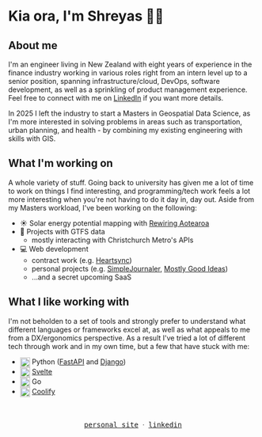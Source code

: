 # Kia ora, I'm Shreyas 👋🏽

## About me

I'm an engineer living in New Zealand with eight years of experience in the finance industry working in various roles right from an intern level up to a senior position, spanning infrastructure/cloud, DevOps, software development, as well as a sprinkling of product management experience. Feel free to connect with me on <a href="https://www.linkedin.com/in/shreyasrama">LinkedIn</a> if you want more details.

In 2025 I left the industry to start a Masters in Geospatial Data Science, as I'm more interested in solving problems in areas such as transportation, urban planning, and health - by combining my existing engineering with skills with GIS.

## What I'm working on

A whole variety of stuff. Going back to university has given me a lot of time to work on things I find interesting, and programming/tech work feels a lot more interesting when you're not having to do it day in, day out. Aside from my Masters workload, I've been working on the following:

- ☀️ Solar energy potential mapping with [Rewiring Aotearoa](https://www.rewiring.nz/)
- 🚌 Projects with GTFS data
  - mostly interacting with Christchurch Metro's APIs
- 💻 Web development
  - contract work (e.g. [Heartsync](https://heartsync.co.nz/))
  - personal projects (e.g. [SimpleJournaler](https://simplejournaler.app/), [Mostly Good Ideas](https://mostlygoodideas.nz/))
  - ...and a secret upcoming SaaS

## What I like working with

I'm not beholden to a set of tools and strongly prefer to understand what different languages or frameworks excel at, as well as what appeals to me from a DX/ergonomics perspective. As a result I've tried a lot of different tech through work and in my own time, but a few that have stuck with me:

- <img src="https://cdn.jsdelivr.net/gh/devicons/devicon@latest/icons/python/python-original.svg" style="width: 20px; vertical-align: middle" /> Python ([FastAPI](https://fastapi.tiangolo.com/) and [Django](https://www.djangoproject.com/))
- <img src="https://cdn.jsdelivr.net/gh/devicons/devicon@latest/icons/svelte/svelte-original.svg" style="width: 20px; vertical-align: middle" /> [Svelte](https://svelte.dev/)
- <img src="https://cdn.jsdelivr.net/gh/devicons/devicon@latest/icons/go/go-original-wordmark.svg" style="width: 20px; vertical-align: middle" /> Go
- <img src="https://coolify.io/docs/coolify-logo-transparent.png" style="width: 20px; vertical-align: middle" /> [Coolify](https://coolify.io/)


<p align="center">
  <br>
  <br>
  <samp>
    <a href="https://rama.nz">personal site</a> ᐧ
    <a href="https://www.linkedin.com/in/shreyasrama">linkedin</a>
  </samp>
</p>
